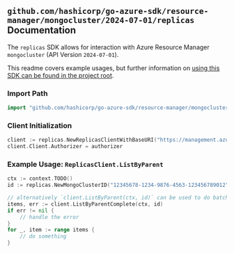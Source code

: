 
## `github.com/hashicorp/go-azure-sdk/resource-manager/mongocluster/2024-07-01/replicas` Documentation

The `replicas` SDK allows for interaction with Azure Resource Manager `mongocluster` (API Version `2024-07-01`).

This readme covers example usages, but further information on [using this SDK can be found in the project root](https://github.com/hashicorp/go-azure-sdk/tree/main/docs).

### Import Path

```go
import "github.com/hashicorp/go-azure-sdk/resource-manager/mongocluster/2024-07-01/replicas"
```


### Client Initialization

```go
client := replicas.NewReplicasClientWithBaseURI("https://management.azure.com")
client.Client.Authorizer = authorizer
```


### Example Usage: `ReplicasClient.ListByParent`

```go
ctx := context.TODO()
id := replicas.NewMongoClusterID("12345678-1234-9876-4563-123456789012", "example-resource-group", "mongoClusterName")

// alternatively `client.ListByParent(ctx, id)` can be used to do batched pagination
items, err := client.ListByParentComplete(ctx, id)
if err != nil {
	// handle the error
}
for _, item := range items {
	// do something
}
```
